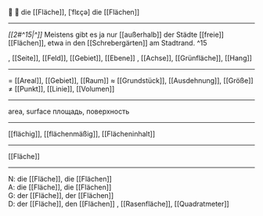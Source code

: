 
📏 🔴 die [[Fläche]], [ˈflɛçə]
die [[Flächen]]

---
*[[2#^15|^]]* Meistens gibt es ja nur [[außerhalb]] der Städte [[freie]] [[Flächen]], etwa in den [[Schrebergärten]] am Stadtrand. ^15

, [[Seite]], [[Feld]], [[Gebiet]], [[Ebene]]
, [[Achse]], [[Grünfläche]], [[Hang]]

---
= [[Areal]], [[Gebiet]], [[Raum]]
≈ [[Grundstück]], [[Ausdehnung]], [[Größe]]
≠ [[Punkt]], [[Linie]], [[Volumen]]

---
area, surface
площадь, поверхность

---
[[flächig]], [[flächenmäßig]], [[Flächeninhalt]]

---
[[Fläche]]


---
N: die [[Fläche]], die [[Flächen]]  
A: die [[Fläche]], die [[Flächen]]  
G: der [[Fläche]], der [[Flächen]]  
D: der [[Fläche]], den [[Flächen]]
, [[Rasenfläche]], [[Quadratmeter]]